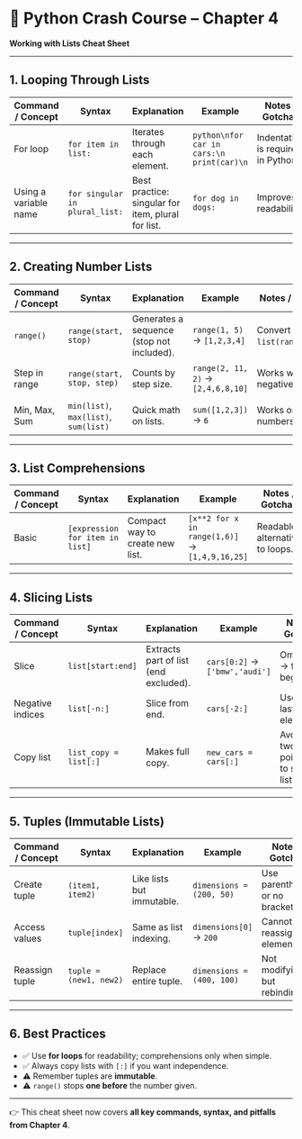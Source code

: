 

# 📘 Python Crash Course – Chapter 4

**Working with Lists Cheat Sheet**

---

## 1. Looping Through Lists

| Command / Concept     | Syntax                         | Explanation                                        | Example                                      | Notes / Gotchas                    | Beginner Pitfalls                          |
| --------------------- | ------------------------------ | -------------------------------------------------- | -------------------------------------------- | ---------------------------------- | ------------------------------------------ |
| For loop              | `for item in list:`            | Iterates through each element.                     | `python\nfor car in cars:\n    print(car)\n` | Indentation is required in Python. | Forgetting colon (`:`).                    |
| Using a variable name | `for singular in plural_list:` | Best practice: singular for item, plural for list. | `for dog in dogs:`                           | Improves readability.              | Using unclear names like `for x in list:`. |

---

## 2. Creating Number Lists

| Command / Concept | Syntax                                | Explanation                               | Example                            | Notes / Gotchas                  | Beginner Pitfalls              |
| ----------------- | ------------------------------------- | ----------------------------------------- | ---------------------------------- | -------------------------------- | ------------------------------ |
| `range()`         | `range(start, stop)`                  | Generates a sequence (stop not included). | `range(1, 5)` → `[1,2,3,4]`        | Convert with `list(range(...))`. | Expecting stop to be included. |
| Step in range     | `range(start, stop, step)`            | Counts by step size.                      | `range(2, 11, 2)` → `[2,4,6,8,10]` | Works with negatives too.        | Forgetting third argument.     |
| Min, Max, Sum     | `min(list)`, `max(list)`, `sum(list)` | Quick math on lists.                      | `sum([1,2,3])` → `6`               | Works only with numbers.         | Applying to mixed-type lists.  |

---

## 3. List Comprehensions

| Command / Concept | Syntax                          | Explanation                     | Example                                        | Notes / Gotchas                | Beginner Pitfalls                     |
| ----------------- | ------------------------------- | ------------------------------- | ---------------------------------------------- | ------------------------------ | ------------------------------------- |
| Basic             | `[expression for item in list]` | Compact way to create new list. | `[x**2 for x in range(1,6)]` → `[1,4,9,16,25]` | Readable alternative to loops. | Making them too complex → unreadable. |

---

## 4. Slicing Lists

| Command / Concept | Syntax                | Explanation                           | Example                        | Notes / Gotchas                        | Beginner Pitfalls                     |
| ----------------- | --------------------- | ------------------------------------- | ------------------------------ | -------------------------------------- | ------------------------------------- |
| Slice             | `list[start:end]`     | Extracts part of list (end excluded). | `cars[0:2]` → `['bmw','audi']` | Omit start → from beginning.           | Expecting end to be included.         |
| Negative indices  | `list[-n:]`           | Slice from end.                       | `cars[-2:]`                    | Useful for last elements.              | Miscounting negative indexes.         |
| Copy list         | `list_copy = list[:]` | Makes full copy.                      | `new_cars = cars[:]`           | Avoids two vars pointing to same list. | Doing `new_cars = cars` (just alias). |

---

## 5. Tuples (Immutable Lists)

| Command / Concept | Syntax                 | Explanation               | Example                   | Notes / Gotchas                 | Beginner Pitfalls                          |
| ----------------- | ---------------------- | ------------------------- | ------------------------- | ------------------------------- | ------------------------------------------ |
| Create tuple      | `(item1, item2)`       | Like lists but immutable. | `dimensions = (200, 50)`  | Use parentheses or no brackets. | Forgetting comma in 1-item tuple → `(5,)`. |
| Access values     | `tuple[index]`         | Same as list indexing.    | `dimensions[0]` → `200`   | Cannot reassign elements.       | Trying `dimensions[0] = 250`.              |
| Reassign tuple    | `tuple = (new1, new2)` | Replace entire tuple.     | `dimensions = (400, 100)` | Not modifying, but rebinding.   | Confusing with list behavior.              |

---

## 6. Best Practices

* ✅ Use **for loops** for readability; comprehensions only when simple.
* ✅ Always copy lists with `[:]` if you want independence.
* ⚠️ Remember tuples are **immutable**.
* ⚠️ `range()` stops **one before** the number given.

---

👉 This cheat sheet now covers **all key commands, syntax, and pitfalls from Chapter 4**.

